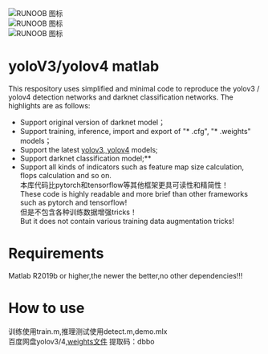 ![RUNOOB 图标](https://github.com/cuixing158/yolov3-yolov4-matlab/blob/master/images/importerExporter.png)<br>
![RUNOOB 图标](https://github.com/cuixing158/yolov3-yolov4-matlab/blob/master/images/yolov4Detect.jpg)<br>
![RUNOOB 图标](https://github.com/cuixing158/yolov3-yolov4-matlab/blob/master/images/dogYolov4Detect.jpg)<br>

# yoloV3/yolov4 matlab
This respository uses simplified and minimal code to reproduce the yolov3 / yolov4 detection networks and darknet classification networks. The highlights are as follows:<br>
- Support original version of darknet model；<br>
- Support training, inference, import and export of "* .cfg", "* .weights" models；<br>
- Support the latest [yolov3, yolov4](https://github.com/AlexeyAB/darknet) models;<br>
- Support darknet classification model;**<br>
- Support all kinds of indicators such as feature map size calculation, flops calculation and so on.<br>
本库代码比pytorch和tensorflow等其他框架更具可读性和精简性！<br>
These code is highly readable and more brief than other frameworks such as pytorch and tensorflow!<br>
但是不包含各种训练数据增强tricks！<br>
But it does not contain various training data augmentation tricks!<br>

# Requirements
Matlab R2019b or higher,the newer the better,no other dependencies!!!

# How to use
训练使用train.m,推理测试使用detect.m,demo.mlx<br>
百度网盘yolov3/4,[weights文件](https://pan.baidu.com/s/1UvPKSlT7K3hzeXof4ovN_A) 提取码：dbbo
